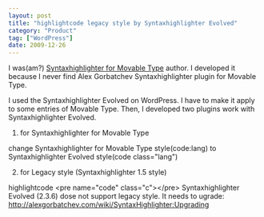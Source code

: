 ```yaml
---
layout: post
title: "highlightcode legacy style by Syntaxhighlighter Evolved"
category: "Product"
tag: ["WordPress"]
date: 2009-12-26
---
```

I was(am?) <a href="/portfolio/movabletype/syntaxhighlighter/">Syntaxhighlighter for Movable Type</a> author. I developed it because I never find Alex Gorbatchev Syntaxhighlighter plugin for Movable Type.

I used the Syntaxhighlighter Evolved on WordPress.  I have to make it apply to some entries of Movable Type. Then, I developed two plugins work with Syntaxhighlighter Evolved.

1) for Syntaxhighlighter for Movable Type

change Syntaxhighlighter for Movable Type style(code:lang) to Syntaxhighlighter Evolved style(code class="lang")

<script src="http://gist.github.com/253118.js?file=syntaxhighlighter-for-movable-type-to-evolved.php"></script>

2) for Legacy style (Syntaxhighlighter 1.5 style)

highlightcode &lt;pre name=&quot;code&quot; class=&quot;c&quot;&gt;&lt;/pre&gt;
Syntaxhighlighter Evolved (2.3.6) dose not support legacy style. It needs to ugrade:
<a href="http://alexgorbatchev.com/wiki/SyntaxHighlighter:Upgrading">http://alexgorbatchev.com/wiki/SyntaxHighlighter:Upgrading</a>

<script src="http://gist.github.com/263869.js?file=syntaxhighlighter-for-legacy.php"></script>



